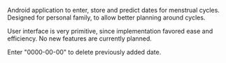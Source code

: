 Android application to enter, store and predict dates for menstrual cycles. Designed for personal family, to allow better planning around cycles. 

User interface is very primitive, since implementation favored ease and efficiency. No new features are currently planned.

Enter "0000-00-00" to delete previously added date.
